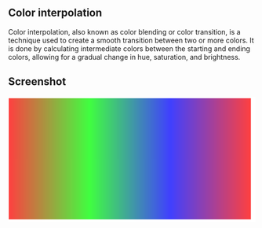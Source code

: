 ## Color interpolation

Color interpolation, also known as color blending or color transition, is a technique used to create a smooth transition between two or more colors. It is done by calculating intermediate colors between the starting and ending colors, allowing for a gradual change in hue, saturation, and brightness.

## Screenshot

![color-interpolation](https://github.com/acharyabidhan/color-interpolation/blob/main/ss.png)
